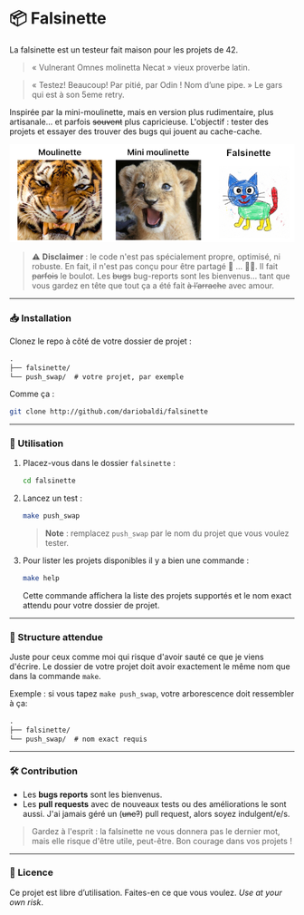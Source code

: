 # 📦 Falsinette

La falsinette est un testeur fait maison pour les projets de 42.

> « Vulnerant Omnes molinetta Necat » vieux proverbe latin.

> « Testez! Beaucoup! Par pitié, par Odin ! Nom d’une pipe. » Le gars qui est à son 5eme retry.

Inspirée par la mini-moulinette, mais en version plus rudimentaire, plus artisanale... et parfois ~~souvent~~ plus capricieuse. L'objectif : tester des projets et essayer des trouver des bugs qui jouent au cache-cache.

![Comparatif testeurs](./utils/falsinette.jpg)

> ⚠️ **Disclaimer** : le code n'est pas spécialement propre, optimisé, ni robuste. En fait, il n'est pas conçu pour être partagé 🤔 ... 🤷‍♂️. Il fait ~~parfois~~ le boulot. Les ~~bugs~~ bug-reports sont les bienvenus... tant que vous gardez en tête que tout ça a été fait ~~à l’arrache~~ avec amour.

-----

### 📥 Installation

Clonez le repo à côté de votre dossier de projet :

```arduino
.
├── falsinette/
└── push_swap/  # votre projet, par exemple
```

Comme ça :

```bash
git clone http://github.com/dariobaldi/falsinette
```

-----

### 🚀 Utilisation

1.  Placez-vous dans le dossier `falsinette` :

    ```bash
    cd falsinette
    ```

2.  Lancez un test :

    ```bash
    make push_swap
    ```

    > **Note** : remplacez `push_swap` par le nom du projet que vous voulez tester.

3.  Pour lister les projets disponibles il y a bien une commande :

    ```bash
    make help
    ```

    Cette commande affichera la liste des projets supportés et le nom exact attendu pour votre dossier de projet.



-----

### 📂 Structure attendue

Juste pour ceux comme moi qui risque d'avoir sauté ce que je viens d'écrire. Le dossier de votre projet doit avoir exactement le même nom que dans la commande `make`.

Exemple : si vous tapez `make push_swap`, votre arborescence doit ressembler à ça:

```arduino
.
├── falsinette/
└── push_swap/  # nom exact requis
```

-----

### 🛠️ Contribution

  * Les **bugs reports** sont les bienvenus.
  * Les **pull requests** avec de nouveaux tests ou des améliorations le sont aussi. J'ai jamais géré un (~~une?~~) pull request, alors soyez indulgent/e/s.

> Gardez à l'esprit : la falsinette ne vous donnera pas le dernier mot, mais elle risque d'être utile, peut-être. Bon courage dans vos projets !

-----

### 📜 Licence

Ce projet est libre d’utilisation. Faites-en ce que vous voulez. *Use at your own risk*.